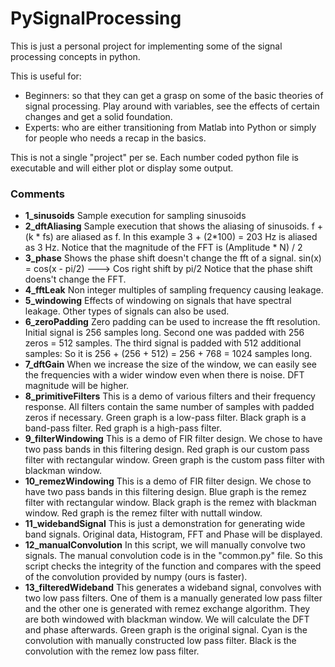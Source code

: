# PySignalProcessing
This is just a personal project for implementing some of the signal processing concepts in python.

This is useful for:
- Beginners: so that they can get a grasp on some of the basic theories of signal processing. Play around with variables, see the effects of certain changes and get a solid foundation.
- Experts: who are either transitioning from Matlab into Python or simply for people who needs a recap in the basics.

This is not a single "project" per se. Each number coded python file is executable and will either plot or display some output.

### Comments
* **1_sinusoids** Sample execution for sampling sinusoids
* **2_dftAliasing** Sample execution that shows the aliasing of sinusoids. f + (k * fs) are aliased as f. In this example 3 + (2*100) = 203 Hz is aliased as 3 Hz. Notice that the magnitude of the FFT is (Amplitude * N) / 2
* **3_phase** Shows the phase shift doesn't change the fft of a signal. sin(x) = cos(x - pi/2) ---> Cos right shift by pi/2 Notice that the phase shift doens't change the FFT.
* **4_fftLeak** Non integer multiples of sampling frequency causing leakage.
* **5_windowing** Effects of windowing on signals that have spectral leakage. Other types of signals can also be used.
* **6_zeroPadding** Zero padding can be used to increase the fft resolution. Initial signal is 256 samples long. Second one was padded with 256 zeros = 512 samples. The third signal is padded with 512 additional samples: So it is 256 + (256 + 512) = 256 + 768 = 1024 samples long.
* **7_dftGain** When we increase the size of the window, we can easily see the frequencies with a wider window even when there is noise. DFT magnitude will be higher.
* **8_primitiveFilters** This is a demo of various filters and their frequency response. All filters contain the same number of samples with padded zeros if necessary. Green graph is a low-pass filter. Black graph is a band-pass filter. Red graph is a high-pass filter.
* **9_filterWindowing** This is a demo of FIR filter design. We chose to have two pass bands in this filtering design. Red graph is our custom pass filter with rectangular window. Green graph is the custom pass filter with blackman window.
* **10_remezWindowing** This is a demo of FIR filter design. We chose to have two pass bands in this filtering design. Blue  graph is the remez filter with rectangular window. Black graph is the remez with blackman window. Red graph is the remez filter with nuttall window.
* **11_widebandSignal** This is just a demonstration for generating wide band signals. Original data, Histogram, FFT and Phase will be displayed.
* **12_manualConvolution** In this script, we will manually convolve two signals. The manual convolution code is in the "common.py" file. So this script checks the integrity of the function and compares with the speed of the convolution provided by numpy (ours is faster).
* **13_filteredWideband** This generates a wideband signal, convolves with two low pass filters. One of them is a manually generated low pass filter and the other one is generated with remez exchange algorithm. They are both windowed with blackman window. We will calculate the DFT and phase afterwards. Green graph is the original signal. Cyan is the convolution with manually constructed low pass filter. Black is the convolution with the remez low pass filter.